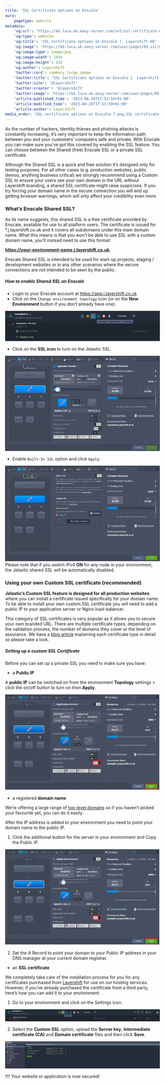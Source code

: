 ```yaml
---
title: 'SSL Certificate options on Enscale'
aura:
    pagetype: website
metadata:
    'og:url': 'https://kb.luca.uk.easy-server.com/ssl/ssl-certificate-options-on-enscale'
    'og:type': website
    'og:title': 'SSL Certificate options on Enscale |  Layershift KB'
    'og:image': 'https://kb.luca.uk.easy-server.com/user/pages/09.ssl/02.ssl-certificate-options-on-enscale/SSL certificate options on Enscale-7.png'
    'og:image:type': image/png
    'og:image:width': 1919
    'og:image:height': 335
    'og:author': Layershift
    'twitter:card': summary_large_image
    'twitter:title': 'SSL Certificate options on Enscale |  Layershift KB'
    'twitter:site': '@layershift'
    'twitter:creator': '@layershift'
    'twitter:image': 'https://kb.luca.uk.easy-server.com/user/pages/09.ssl/02.ssl-certificate-options-on-enscale/SSL certificate options on Enscale-7.png'
    'article:published_time': '2023-08-26T17:53:59+01:00'
    'article:modified_time': '2023-08-26T17:53:59+01:00'
    'article:author': Layershift
media_order: 'SSL certificate options on Enscale-7.png,SSL certificate options on Enscale-6.png,SSL certificate options on Enscale-5 .png,SSL certificate options on Enscale-4.png,SSL certificate options on Enscale-3.png,SSL certificate options on Enscale-2.png,SSL certificate options on Enscale-1.png'
---
```


As the number of hackers, identity thieves and phishing attacks is constantly increasing, it’s very important to keep the information path between you and your customers’ computers safe and private. With Enscale you can make sure you’ve got this covered by enabling the SSL feature. You can choose between the Shared (free) Enscale SSL or a private SSL certificate. 

Although the Shared SSL is a quick and free solution it’s designed only for testing purposes. For all other cases (e.g. production websites, public demos, anything business critical) we strongly recommend using a Custom SSL to ensure your users see your own domain in the URL without Layershift branding, a shared SSL certificate might raise suspicions. If you try forcing your domain name in the secure connection you will end up getting browser warnings, which will only affect your credibility even more. 

### What’s Enscale Shared SSL? 

As its name suggests, this shared SSL is a free certificate provided by Enscale, available for use to all platform users. The certificate is issued for  *.j.layershift.co.uk and it covers all subdomains under this main domain name. What this means is that you won’t be able to use SSL with a custom domain name, you’ll instead need to use this format: 

**https://your-environment-name.j.layershift.co.uk.** 

Enscale Shared SSL is intended to be used for start-up projects, staging / development websites or in any other scenarios where the secure connections are not intended to be seen by the public.

##### How to enable Shared SSL on Enscale 

* Login to your Enscale account at https://app.j.layershift.co.uk 
* Click on the `Change environment topology` icon (or on the **New Environment** button if you don’t already have one). 

![SSL%20certificate%20options%20on%20Enscale-1](SSL%20certificate%20options%20on%20Enscale-1.png "SSL%20certificate%20options%20on%20Enscale-1") 

* Click on the **SSL icon** to turn on the Jelastic SSL. 

![SSL%20certificate%20options%20on%20Enscale-2](SSL%20certificate%20options%20on%20Enscale-2.png "SSL%20certificate%20options%20on%20Enscale-2")

* Enable `Built-In SSL` option and click `Apply`: 

![SSL%20certificate%20options%20on%20Enscale-3](SSL%20certificate%20options%20on%20Enscale-3.png "SSL%20certificate%20options%20on%20Enscale-3") 
Please note that if you switch IPv4 **ON** for any node in your environment, the Jelastic shared SSL will be automatically disabled. 
### Using your own Custom SSL certificate (recommended) 

**Jelastic’s Custom SSL feature is designed for all production websites** where you can install a certificate issued specifically for your domain name. To be able to install your own custom SSL certificate you will need to add a public IP to your application server or Nginx load-balancer. 

This category of SSL certificates is very popular as it allows you to secure your own branded URL. There are multiple certificate types, depending on the validation process, the number of domains they cover or the level of assurance. We have a [blog article](https://blog.layershift.com/ssl-certificates-explained/) explaining each certificate type in detail so please take a look.

##### Setting up a custom SSL Certificate 

Before you can set up a private SSL you need to make sure you have:

* a **Public IP** 
 
A **public IP** can be switched on from the environment **Topology** settings > click the on/off button to turn on then **Apply**. 

![SSL%20certificate%20options%20on%20Enscale-4](SSL%20certificate%20options%20on%20Enscale-4.png "SSL%20certificate%20options%20on%20Enscale-4") 

* a registered **domain name** 
 
We’re offering a large range of [top-level domains](https://www.layershift.com/hosting/domain-names) so if you haven’t picked your favourite yet, you can do it easily. 

After the IP address is added to your environment you need to point your domain name to the public IP. 

1. Click the additional button for the server in your environment and Copy the Public IP. 

![SSL%20certificate%20options%20on%20Enscale-4](SSL%20certificate%20options%20on%20Enscale-4.png "SSL%20certificate%20options%20on%20Enscale-4") 

2. Set the A Record to point your domain to your Public IP address in your DNS manager at your current domain registrar. 

* an **SSL certificate** 
 
We completely take care of the installation process for you for any certificates purchased from [Layershift](https://www.layershift.com/hosting/ssl-certificates) for use on our hosting services. However, if you’ve already purchased the certificate from a third party, here’s how you can add it to your environment: 

1. Go to your environment and click on the Settings icon. 

![SSL%20certificate%20options%20on%20Enscale-6](SSL%20certificate%20options%20on%20Enscale-6.png "SSL%20certificate%20options%20on%20Enscale-6") 

2. Select the **Custom SSL** option, upload the **Server key**, **Intermediate certificate (CA)** and **Domain certificate** files and then click **Save**. 

![SSL%20certificate%20options%20on%20Enscale-7](SSL%20certificate%20options%20on%20Enscale-7.png "SSL%20certificate%20options%20on%20Enscale-7") 
 
!!!! Your website or application is now secured!